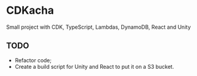 # CDKacha
Small project with CDK, TypeScript, Lambdas, DynamoDB, React and Unity

## TODO
- Refactor code;
- Create a build script for Unity and React to put it on a S3 bucket.
